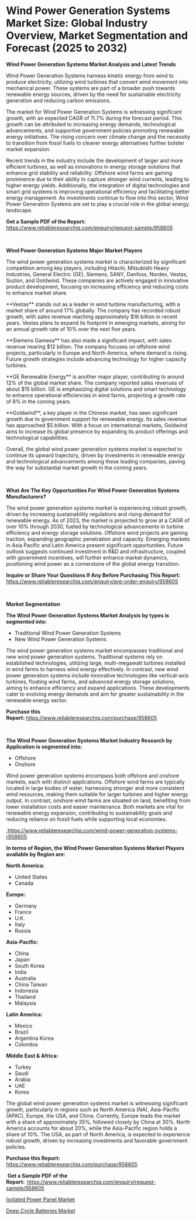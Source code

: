 <p><h1>Wind Power Generation Systems Market Size: Global Industry Overview, Market Segmentation and Forecast (2025 to 2032)</h1></p><p><strong>Wind Power Generation Systems Market Analysis and Latest Trends</strong></p>
<p><p>Wind Power Generation Systems harness kinetic energy from wind to produce electricity, utilizing wind turbines that convert wind movement into mechanical power. These systems are part of a broader push towards renewable energy sources, driven by the need for sustainable electricity generation and reducing carbon emissions.</p><p>The market for Wind Power Generation Systems is witnessing significant growth, with an expected CAGR of 11.7% during the forecast period. This growth can be attributed to increasing energy demands, technological advancements, and supportive government policies promoting renewable energy initiatives. The rising concern over climate change and the necessity to transition from fossil fuels to cleaner energy alternatives further bolster market expansion.</p><p>Recent trends in the industry include the development of larger and more efficient turbines, as well as innovations in energy storage solutions that enhance grid stability and reliability. Offshore wind farms are gaining prominence due to their ability to capture stronger wind currents, leading to higher energy yields. Additionally, the integration of digital technologies and smart grid systems is improving operational efficiency and facilitating better energy management. As investments continue to flow into this sector, Wind Power Generation Systems are set to play a crucial role in the global energy landscape.</p></p>
<p><strong>Get a Sample PDF of the Report:&nbsp;</strong> <a href="https://www.reliableresearchiq.com/enquiry/request-sample/958605?utm_campaign=1121&utm_medium=2&utm_source=Github&utm_content=ia&utm_term=13022025&utm_id=wind-power-generation-systems">https://www.reliableresearchiq.com/enquiry/request-sample/958605</a></p>
<p>&nbsp;</p>
<p><strong>Wind Power Generation Systems Major Market Players</strong></p>
<p><p>The wind power generation systems market is characterized by significant competition among key players, including Hitachi, Mitsubishi Heavy Industries, General Electric (GE), Siemens, SANY, Danfoss, Nordex, Vestas, Suzlon, and Goldwind. These companies are actively engaged in innovative product development, focusing on increasing efficiency and reducing costs to enhance market share.</p><p>**Vestas** stands out as a leader in wind turbine manufacturing, with a market share of around 17% globally. The company has recorded robust growth, with sales revenue reaching approximately $16 billion in recent years. Vestas plans to expand its footprint in emerging markets, aiming for an annual growth rate of 10% over the next five years.</p><p>**Siemens Gamesa** has also made a significant impact, with sales revenue nearing $12 billion. The company focuses on offshore wind projects, particularly in Europe and North America, where demand is rising. Future growth strategies include advancing technology for higher capacity turbines.</p><p>**GE Renewable Energy** is another major player, contributing to around 12% of the global market share. The company reported sales revenues of about $15 billion. GE is emphasizing digital solutions and smart technology to enhance operational efficiencies in wind farms, projecting a growth rate of 8% in the coming years.</p><p>**Goldwind**, a key player in the Chinese market, has seen significant growth due to government support for renewable energy. Its sales revenue has approached $5 billion. With a focus on international markets, Goldwind aims to increase its global presence by expanding its product offerings and technological capabilities.</p><p>Overall, the global wind power generation systems market is expected to continue its upward trajectory, driven by investments in renewable energy and technological advancements among these leading companies, paving the way for substantial market growth in the coming years.</p></p>
<p>&nbsp;</p>
<p><strong>What Are The Key Opportunities For Wind Power Generation Systems Manufacturers?</strong></p>
<p><p>The wind power generation systems market is experiencing robust growth, driven by increasing sustainability regulations and rising demand for renewable energy. As of 2023, the market is projected to grow at a CAGR of over 10% through 2030, fueled by technological advancements in turbine efficiency and energy storage solutions. Offshore wind projects are gaining traction, expanding geographic penetration and capacity. Emerging markets in Asia Pacific and Latin America present significant opportunities. Future outlook suggests continued investment in R&D and infrastructure, coupled with government incentives, will further enhance market dynamics, positioning wind power as a cornerstone of the global energy transition.</p></p>
<p><strong>Inquire or Share Your Questions If Any Before Purchasing This Report:</strong> <a href="https://www.reliableresearchiq.com/enquiry/pre-order-enquiry/958605?utm_campaign=1121&utm_medium=2&utm_source=Github&utm_content=ia&utm_term=13022025&utm_id=wind-power-generation-systems">https://www.reliableresearchiq.com/enquiry/pre-order-enquiry/958605</a></p>
<p>&nbsp;</p>
<p><strong>Market Segmentation</strong></p>
<p><strong>The Wind Power Generation Systems Market Analysis by types is segmented into:</strong></p>
<p><ul><li>Traditional Wind Power Generation Systems</li><li>New Wind Power Generation Systems</li></ul></p>
<p><p>The wind power generation systems market encompasses traditional and new wind power generation systems. Traditional systems rely on established technologies, utilizing large, multi-megawatt turbines installed in wind farms to harness wind energy effectively. In contrast, new wind power generation systems include innovative technologies like vertical-axis turbines, floating wind farms, and advanced energy storage solutions, aiming to enhance efficiency and expand applications. These developments cater to evolving energy demands and aim for greater sustainability in the renewable energy sector.</p></p>
<p><strong>Purchase this Report:&nbsp;</strong><a href="https://www.reliableresearchiq.com/purchase/958605?utm_campaign=1121&utm_medium=2&utm_source=Github&utm_content=ia&utm_term=13022025&utm_id=wind-power-generation-systems">https://www.reliableresearchiq.com/purchase/958605</a></p>
<p>&nbsp;</p>
<p><strong>The Wind Power Generation Systems Market Industry Research by Application is segmented into:</strong></p>
<p><ul><li>Offshore</li><li>Onshore</li></ul></p>
<p><p>Wind power generation systems encompass both offshore and onshore markets, each with distinct applications. Offshore wind farms are typically located in large bodies of water, harnessing stronger and more consistent wind resources, making them suitable for larger turbines and higher energy output. In contrast, onshore wind farms are situated on land, benefiting from lower installation costs and easier maintenance. Both markets are vital for renewable energy expansion, contributing to sustainability goals and reducing reliance on fossil fuels while supporting local economies.</p></p>
<p><a href="https://www.reliableresearchiq.com/wind-power-generation-systems-r958605?utm_campaign=1121&utm_medium=2&utm_source=Github&utm_content=ia&utm_term=13022025&utm_id=wind-power-generation-systems">&nbsp;https://www.reliableresearchiq.com/wind-power-generation-systems-r958605</a></p>
<p><strong>In terms of Region, the Wind Power Generation Systems Market Players available by Region are:</strong></p>
<p>
    <p> <strong> North America: </strong>
        <ul>
            <li>United States</li>
            <li>Canada</li>
        </ul>
        </p> 
    <p> <strong> Europe: </strong>
        <ul>
            <li>Germany</li>
            <li>France</li>
            <li>U.K.</li>
            <li>Italy</li>
            <li>Russia</li>
        </ul>
        </p> 
    <p> <strong> Asia-Pacific: </strong>
        <ul>
            <li>China</li>
            <li>Japan</li>
            <li>South Korea</li>
            <li>India</li>
            <li>Australia</li>
            <li>China Taiwan</li>
            <li>Indonesia</li>
            <li>Thailand</li>
            <li>Malaysia</li>
        </ul>
        </p> 
    <p> <strong> Latin America: </strong>
        <ul>
            <li>Mexico</li>
            <li>Brazil</li>
            <li>Argentina Korea</li>
            <li>Colombia</li>
        </ul>
        </p> 
    <p> <strong> Middle East & Africa: </strong>
        <ul>
            <li>Turkey</li>
            <li>Saudi</li>
            <li>Arabia</li>
            <li>UAE</li>
            <li>Korea</li>
        </ul>
    </p>
    </p>
<p><p>The global wind power generation systems market is witnessing significant growth, particularly in regions such as North America (NA), Asia-Pacific (APAC), Europe, the USA, and China. Currently, Europe leads the market with a share of approximately 35%, followed closely by China at 30%. North America accounts for about 20%, while the Asia-Pacific region holds a share of 10%. The USA, as part of North America, is expected to experience robust growth, driven by increasing investments and favorable government policies.</p></p>
<p><strong>Purchase this Report: </strong><a href="https://www.reliableresearchiq.com/purchase/958605?utm_campaign=1121&utm_medium=2&utm_source=Github&utm_content=ia&utm_term=13022025&utm_id=wind-power-generation-systems">https://www.reliableresearchiq.com/purchase/958605</a></p>
<p>&nbsp;<strong>Get a Sample PDF of the Report:&nbsp;&nbsp;</strong><a href="https://www.reliableresearchiq.com/enquiry/request-sample/958605?utm_campaign=1121&utm_medium=2&utm_source=Github&utm_content=ia&utm_term=13022025&utm_id=wind-power-generation-systems">https://www.reliableresearchiq.com/enquiry/request-sample/958605</a></p>
<p><strong></strong></p>
<p><p><a href="https://github.com/gunbybeahmg1/Market-Research-Report-List-1/blob/main/isolated-power-panel-market.md?utm_campaign=1121&utm_medium=2&utm_source=Github&utm_content=ia&utm_term=13022025&utm_id=wind-power-generation-systems">Isolated Power Panel Market</a></p><p><a href="https://github.com/mateyappiazo/Market-Research-Report-List-1/blob/main/deep-cycle-batteries-market.md?utm_campaign=1121&utm_medium=2&utm_source=Github&utm_content=ia&utm_term=13022025&utm_id=wind-power-generation-systems">Deep Cycle Batteries Market</a></p></p>